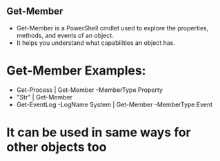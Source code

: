 ## Get-Member
- Get-Member is a PowerShell cmdlet used to explore the properties, methods, and events of an object.
- It helps you understand what capabilities an object has.
# Get-Member Examples:
- Get-Process | Get-Member -MemberType Property
- "Str" | Get-Member
- Get-EventLog -LogName System | Get-Member -MemberType Event
# It can be used in same ways for other objects too

 
